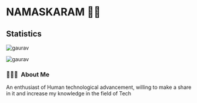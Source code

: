# NAMASKARAM 🙏👋

## Statistics
<p align="left"> <img src="https://github-readme-stats.vercel.app/api?username=Gaurav-822&langs_count=8&count_private=true&show_icons=true&theme=blue-green" alt="gaurav" />
<p align="left"> <img src="http://github-readme-streak-stats.herokuapp.com/?user=Gaurav-822&theme=github-dark&date_format=M%20j%5B%2C%20Y%5D" alt="gaurav" /></p>

### 👨🏻‍💻 &nbsp;About Me

An enthusiast of Human technological advancement, willing to make a share in it and increase my knowledge in the field of Tech
